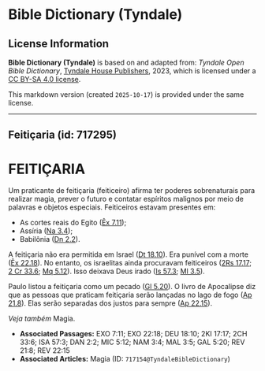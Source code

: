 # Bible Dictionary (Tyndale)

## License Information

**Bible Dictionary (Tyndale)** is based on and adapted from: _Tyndale Open Bible Dictionary_, [Tyndale House Publishers](https://tyndaleopenresources.com/), 2023, which is licensed under a [CC BY-SA 4.0 license](https://creativecommons.org/licenses/by-sa/4.0/legalcode.en).

This markdown version (created `2025-10-17`) is provided under the same license.



--------------------------------

## Feitiçaria (id: 717295)

FEITIÇARIA
==========

Um praticante de feitiçaria (feiticeiro) afirma ter poderes sobrenaturais para realizar magia, prever o futuro e contatar espíritos malignos por meio de palavras e objetos especiais. Feiticeiros estavam presentes em:

* As cortes reais do Egito ([Êx 7\.11](https://ref.ly/Exod7:11));
* Assíria ([Na 3\.4](https://ref.ly/Nah3:4));
* Babilônia ([Dn 2\.2](https://ref.ly/Dan2:2)).

A feitiçaria não era permitida em Israel ([Dt 18\.10](https://ref.ly/Deut18:10)). Era punível com a morte ([Êx 22\.18](https://ref.ly/Exod22:18)). No entanto, os israelitas ainda procuravam feiticeiros ([2Rs 17\.17](https://ref.ly/2Kgs17:17); [2 Cr 33\.6](https://ref.ly/2Chr33:6); [Mq 5\.12](https://ref.ly/Mic5:12)). Isso deixava Deus irado ([Is 57\.3](https://ref.ly/Isa57:3); [Ml 3\.5](https://ref.ly/Mal3:5)).

Paulo listou a feitiçaria como um pecado ([Gl 5\.20](https://ref.ly/Gal5:20)). O livro de Apocalipse diz que as pessoas que praticam feitiçaria serão lançadas no lago de fogo ([Ap 21\.8](https://ref.ly/Rev21:8)). Elas serão separadas dos justos para sempre ([Ap 22\.15](https://ref.ly/Rev22:15)).

*Veja também* Magia.

* **Associated Passages:** EXO 7:11; EXO 22:18; DEU 18:10; 2KI 17:17; 2CH 33:6; ISA 57:3; DAN 2:2; MIC 5:12; NAM 3:4; MAL 3:5; GAL 5:20; REV 21:8; REV 22:15
* **Associated Articles:** Magia (ID: `717154@TyndaleBibleDictionary`)

